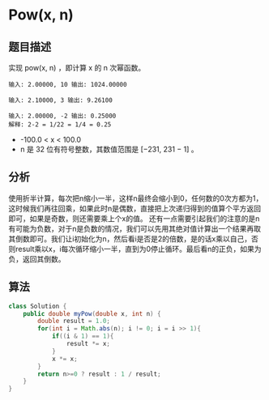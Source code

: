 # Pow(x, n)

## 题目描述

实现 pow(x, n) ，即计算 x 的 n 次幂函数。

```
输入: 2.00000, 10 输出: 1024.00000

输入: 2.10000, 3 输出: 9.26100

输入: 2.00000, -2 输出: 0.25000
解释: 2-2 = 1/22 = 1/4 = 0.25
```

* -100.0 < x < 100.0
* n 是 32 位有符号整数，其数值范围是 [−231, 231 − 1] 。

## 分析

使用折半计算，每次把n缩小一半，这样n最终会缩小到0，任何数的0次方都为1，这时候我们再往回乘，如果此时n是偶数，直接把上次递归得到的值算个平方返回即可，如果是奇数，则还需要乘上个x的值。
还有一点需要引起我们的注意的是n有可能为负数，对于n是负数的情况，我们可以先用其绝对值计算出一个结果再取其倒数即可。我们让i初始化为n，然后看i是否是2的倍数，是的话x乘以自己，否则result乘以x，i每次循环缩小一半，直到为0停止循环。最后看n的正负，如果为负，返回其倒数。

## 算法

```java
class Solution {
    public double myPow(double x, int n) {
        double result = 1.0;
        for(int i = Math.abs(n); i != 0; i = i >> 1){
            if((i & 1) == 1){
                result *= x;
            }
            x *= x;
        }
        return n>=0 ? result : 1 / result;
    }
}
```